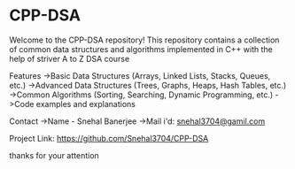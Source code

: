 # CPP-DSA
Welcome to the CPP-DSA repository! This repository contains a collection of common data structures and algorithms implemented in C++ with the help of striver A to Z DSA course

Features
  ->Basic Data Structures (Arrays, Linked Lists, Stacks, Queues, etc.)
  ->Advanced Data Structures (Trees, Graphs, Heaps, Hash Tables, etc.)
  ->Common Algorithms (Sorting, Searching, Dynamic Programming, etc.)
  ->Code examples and explanations

Contact
  ->Name - Snehal Banerjee
  ->Mail i'd: snehal3704@gamil.com

Project Link: https://github.com/Snehal3704/CPP-DSA

thanks for your attention 



